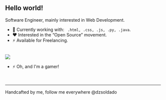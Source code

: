 ## Hello world!

Software Engineer, mainly interested in Web Development.

- 🔭 Currently working with: ` .html, .css, .js, .py, .java`.
- ❤️ Interested in the “Open Source” movement.
- ⚡ Available for Freelancing.
<br /><br />

<img src="hero.gif"/>
<br />

- ⚡ Oh, and I'm a gamer!
<br />

---

Handcafted by me, follow me everywhere @dzsoldado
